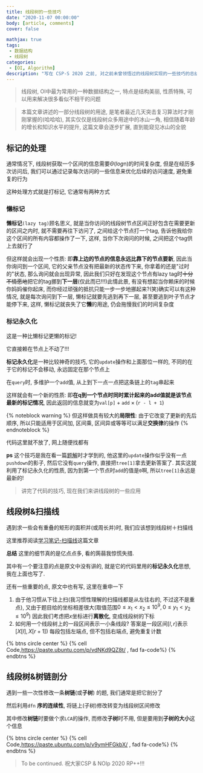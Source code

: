 ```yaml
---
title: 线段树的一些技巧
date: "2020-11-07 00:00:00"
body: [article, comments]
cover: false

mathjax: true
tags:
 - 数据结构
 - 线段树
categories:
 - [OI, Algorithm]
description: "写在 CSP-S 2020 之前, 对之前未曾领悟过的线段树实现的一些技巧的总结--可能会有后续!"
---
```


> 线段树, OI中最为常用的一种数据结构之一, 特点是结构美丽, 性质特殊, 可以用来解决很多看似不相干的问题

> 本篇文章讲述的一部分线段树的用途, 是笔者最近几天突击复习算法时才刚刚掌握的(哈哈哈), 其实仅仅是线段树众多用途中的冰山一角, 相信随着年龄的增长和知识水平的提升, 这篇文章会逐步扩展, 直到能窥见冰山的全貌

## 标记的处理

通常情况下, 线段树获取一个区间的信息需要$\Theta{(log\text{n})}$的时间复杂度, 但是在经历多次访问后, 我们可以通过记录每次访问的一些信息来优化后续的访问速度, 避免重复的行为

这种处理方式就是打标记, 它通常有两种方式

### 懒标记

**懒标记**$\texttt{(lazy tag)}$顾名思义, 就是当你访问的线段树节点区间正好包含在需要更新的区间之内时, 就不需要再往下访问了, 之间给这个节点打一个tag, 告诉他我给你这个区间的所有内容都操作了一下, 这样, 当你下次询问的时候, 之间把这个tag供上去就行了

但这样就会出现一个性质: 即**靠上边的节点的信息永远比靠下的节点要新**, 因此当你询问到一个区间, 它的父亲节点没有把最新的状态传下来, 你拿着的还是"过时的"状态, 那么询问就会出现异常, 因此我们只好在发现这个节点有lazy tag时~~十分不情愿地~~把它的tag挪到**下一层**(仅此而已!!!)此情此景, 有没有想起当你赖床的时候你妈妈催你起床, 而你经过顽强的抵抗只能一步一步地挪起来?(笑)确实可以有这种情况, 就是每次询问到下一层, 懒标记就要先逃到再下一层, 甚至要逃到叶子节点才能停下来, 这样, 懒标记就丧失了它**懒**的用途, 仍会拖慢我们的时间复杂度

### 标记永久化

这是一种比懒标记更懒的标记!

它直接赖在节点上不动了!!!

**标记永久化**是一种比较神奇的技巧, 它的$\texttt{update}$操作和上面那位一样的, 不同的在于它的标记不会移动, 永远固定在那个节点上

在$\texttt{query}$时, 多维护一个$\texttt{add}$值, 从上到下一点一点把这条链上的$\texttt{tag}$串起来

这样就会有一个新的性质: 即**在q到一个节点时同时累计起来的add值就是该节点最新的标记情况**, 因此返回的信息就变为$\texttt{val[p]} + \texttt{add} \times (\texttt{r - l + 1})$

{% noteblock warning %}
但这样做具有较大的**局限性**: 由于它改变了更新的先后顺序, 所以只能适用于区间加, 区间乘, 区间异或等等可以满足**交换律**的操作
{% endnoteblock %}

代码这里就不放了, 网上随便找都有

**ps** 这个技巧是我在看一篇[题解](https://ncc79601.blog.luogu.org/scan-line)时才学到的, 他这里的$\texttt{update}$操作似乎没有一点$\texttt{pushdown}$的影子, 然后它没有$\texttt{query}$操作, 直接把$\texttt{tree[1]}$拿去更新答案了. 其实这就利用了标记永久化的性质, 因为到第一个节点时$\texttt{add}$的值是$\texttt{0}$啊, 所以$\texttt{tree[1]}$永远是最新的!

> 讲完了代码的技巧, 现在我们来讲线段树的一些应用

## 线段树&扫描线

遇到求一些会有重叠的矩形的面积并(或周长并)时, 我们应该想到线段树＋扫描线

这里推荐阅读[学习笔记-扫描线](https://ncc79601.blog.luogu.org/scan-line)这篇文章

**总结** 这里的细节真的是亿点点多, 看的蒟蒻我惊慌失措.

其中有一个要注意的点是原文中没有讲的, 就是它的代码里用的**标记永久化**思想, 我在上面也写了.

还有一些重要的点, 原文中也有写, 这里在重申一下

1. 由于他习惯从下往上扫(我习惯性理解的扫描线都是从左往右的, 不过这不是重点), 又由于题目给的坐标相差很大(取值范围$0\leq x_1<x_2\leq10^9,0\leq y_1<y_2\leq10^9$) 因此我们考虑把$x$坐标进行**离散化**, 变成线段树的下标
2. 如何用一个线段树上的一段区间表示一小条线段? 答案是一段区间$[l, r]$表示 $[X[l], X[r + 1])$ 每段包括左端点, 但不包括右端点, 避免重复计数

{% btns circle center %}
{% cell Code,https://paste.ubuntu.com/p/vdNKd9QZ8t/ , fad fa-code%}
{% endbtns %}

## 线段树&树链剖分

遇到一些一次性修改一条**树链**(或**子树**) 的题, 我们通常是把它剖分了

然后利用$\texttt{dfn}$ **序的连续性**, 将链上(子树)修改转变为线段树区间修改

其中修改**树链**时要做个求$\texttt{LCA}$的操作, 而修改**子树**时不用, 但是要用到**子树的大小**这个信息

{% btns circle center %}
{% cell Code,https://paste.ubuntu.com/p/v9ymHFGkbX/ , fad fa-code%}
{% endbtns %}

> To be continued.
> 祝大家CSP & NOIp 2020 RP++!!!